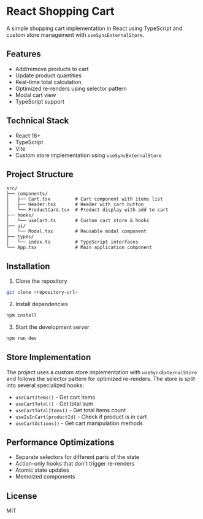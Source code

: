 # React Shopping Cart

A simple shopping cart implementation in React using TypeScript and custom store management with `useSyncExternalStore`.

## Features

- Add/remove products to cart
- Update product quantities
- Real-time total calculation
- Optimized re-renders using selector pattern
- Modal cart view
- TypeScript support

## Technical Stack

- React 18+
- TypeScript
- Vite
- Custom store implementation using `useSyncExternalStore`

## Project Structure

```
src/
├── components/
│   ├── Cart.tsx         # Cart component with items list
│   ├── Header.tsx       # Header with cart button
│   └── ProductCard.tsx  # Product display with add to cart
├── hooks/
│   └── useCart.ts       # Custom cart store & hooks
├── ui/
│   └── Modal.tsx        # Reusable modal component
├── types/
│   └── index.ts         # TypeScript interfaces
└── App.tsx              # Main application component
```

## Installation

1. Clone the repository
```bash
git clone <repository-url>
```

2. Install dependencies
```bash
npm install
```

3. Start the development server
```bash
npm run dev
```

## Store Implementation

The project uses a custom store implementation with `useSyncExternalStore` and follows the selector pattern for optimized re-renders. The store is split into several specialized hooks:

- `useCartItems()` - Get cart items
- `useCartTotal()` - Get total sum
- `useCartTotalItems()` - Get total items count
- `useIsInCart(productId)` - Check if product is in cart
- `useCartActions()` - Get cart manipulation methods

## Performance Optimizations

- Separate selectors for different parts of the state
- Action-only hooks that don't trigger re-renders
- Atomic state updates
- Memoized components

## License

MIT
